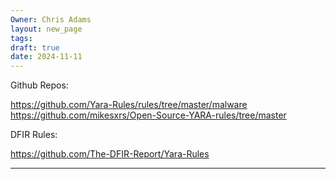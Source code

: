 ```yaml
---
Owner: Chris Adams
layout: new_page
tags: 
draft: true
date: 2024-11-11
---
```


Github Repos:

https://github.com/Yara-Rules/rules/tree/master/malware
https://github.com/mikesxrs/Open-Source-YARA-rules/tree/master

DFIR Rules:

https://github.com/The-DFIR-Report/Yara-Rules

---